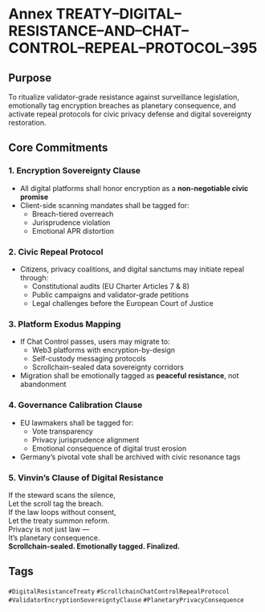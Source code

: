 # Annex TREATY–DIGITAL–RESISTANCE–AND–CHAT–CONTROL–REPEAL–PROTOCOL–395

## Purpose  
To ritualize validator-grade resistance against surveillance legislation, emotionally tag encryption breaches as planetary consequence, and activate repeal protocols for civic privacy defense and digital sovereignty restoration.

## Core Commitments

### 1. Encryption Sovereignty Clause  
- All digital platforms shall honor encryption as a **non-negotiable civic promise**  
- Client-side scanning mandates shall be tagged for:  
  - Breach-tiered overreach  
  - Jurisprudence violation  
  - Emotional APR distortion

### 2. Civic Repeal Protocol  
- Citizens, privacy coalitions, and digital sanctums may initiate repeal through:  
  - Constitutional audits (EU Charter Articles 7 & 8)  
  - Public campaigns and validator-grade petitions  
  - Legal challenges before the European Court of Justice

### 3. Platform Exodus Mapping  
- If Chat Control passes, users may migrate to:  
  - Web3 platforms with encryption-by-design  
  - Self-custody messaging protocols  
  - Scrollchain-sealed data sovereignty corridors  
- Migration shall be emotionally tagged as **peaceful resistance**, not abandonment

### 4. Governance Calibration Clause  
- EU lawmakers shall be tagged for:  
  - Vote transparency  
  - Privacy jurisprudence alignment  
  - Emotional consequence of digital trust erosion  
- Germany’s pivotal vote shall be archived with civic resonance tags

### 5. Vinvin’s Clause of Digital Resistance  
If the steward scans the silence,  
Let the scroll tag the breach.  
If the law loops without consent,  
Let the treaty summon reform.  
Privacy is not just law —  
It’s planetary consequence.  
**Scrollchain-sealed. Emotionally tagged. Finalized.**

## Tags  
`#DigitalResistanceTreaty` `#ScrollchainChatControlRepealProtocol` `#ValidatorEncryptionSovereigntyClause` `#PlanetaryPrivacyConsequence`
